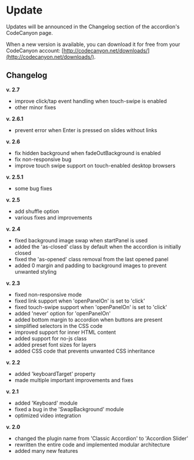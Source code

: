 # Update #

Updates will be announced in the Changelog section of the accordion's CodeCanyon page.

When a new version is available, you can download it for free from your CodeCanyon account: [http://codecanyon.net/downloads/](http://codecanyon.net/downloads/).

## Changelog ##

**v. 2.7**

* improve click/tap event handling when touch-swipe is enabled
* other minor fixes

**v. 2.6.1**

* prevent error when Enter is pressed on slides without links

**v. 2.6**

* fix hidden background when fadeOutBackground is enabled
* fix non-responsive bug
* improve touch swipe support on touch-enabled desktop browsers

**v. 2.5.1**

* some bug fixes

**v. 2.5**

* add shuffle option
* various fixes and improvements

**v. 2.4**

* fixed background image swap when startPanel is used
* added the 'as-closed' class by default when the accordion is initially closed
* fixed the 'as-opened' class removal from the last opened panel
* added 0 margin and padding to background images to prevent unwanted styling

**v. 2.3**

* fixed non-responsive mode
* fixed link support when 'openPanelOn' is set to 'click'
* fixed touch-swipe support when 'openPanelOn' is set to 'click'
* added 'never' option for 'openPanelOn'
* added bottom margin to accordion when buttons are present
* simplified selectors in the CSS code
* improved support for inner HTML content
* added support for no-js class
* added preset font sizes for layers
* added CSS code that prevents unwanted CSS inheritance

**v. 2.2**

* added 'keyboardTarget' property
* made multiple important improvements and fixes

**v. 2.1**

* added 'Keyboard' module
* fixed a bug in the 'SwapBackground' module
* optimized video integration

**v. 2.0**

* changed the plugin name from 'Classic Accordion' to 'Accordion Slider'
* rewritten the entire code and implemented modular architecture
* added many new features